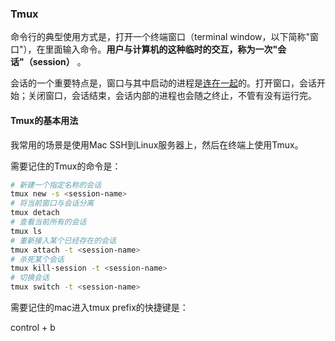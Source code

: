 ### Tmux

命令行的典型使用方式是，打开一个终端窗口（terminal window，以下简称"窗口"），在里面输入命令。**用户与计算机的这种临时的交互，称为一次"会话"（session）** 。

会话的一个重要特点是，窗口与其中启动的进程是[连在一起](https://www.ruanyifeng.com/blog/2016/02/linux-daemon.html)的。打开窗口，会话开始；关闭窗口，会话结束，会话内部的进程也会随之终止，不管有没有运行完。

#### Tmux的基本用法

我常用的场景是使用Mac SSH到Linux服务器上，然后在终端上使用Tmux。

需要记住的Tmux的命令是：

```bash
# 新建一个指定名称的会话
tmux new -s <session-name>
# 将当前窗口与会话分离
tmux detach
# 查看当前所有的会话
tmux ls
# 重新接入某个已经存在的会话
tmux attach -t <session-name>
# 杀死某个会话
tmux kill-session -t <session-name>
# 切换会话
tmux switch -t <session-name>
```

需要记住的mac进入tmux prefix的快捷键是：

control + b

